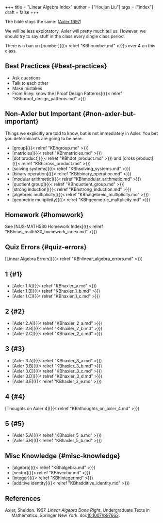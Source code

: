 +++
title = "Linear Algebra Index"
author = ["Houjun Liu"]
tags = ["index"]
draft = false
+++

The bible stays the same: (<a href="#citeproc_bib_item_1">Axler 1997</a>)

We will be less exploratory, Axler will pretty much tell us. However, we should try to say stuff in the class every single class period.

There is a ban on [number]({{< relref "KBhnumber.md" >}})s over 4 on this class.


## Best Practices {#best-practices}

-   Ask questions
-   Talk to each other
-   Make mistakes
-   From Riley: know the [Proof Design Patterns]({{< relref "KBhproof_design_patterns.md" >}})


## Non-Axler but Important {#non-axler-but-important}

Things we explicitly are told to know, but is not immediately in Axler. You bet you determinants are going to be here.

-   [group]({{< relref "KBhgroup.md" >}})
-   [matricies]({{< relref "KBhmatricies.md" >}})
-   [dot product]({{< relref "KBhdot_product.md" >}}) and [cross product]({{< relref "KBhcross_product.md" >}})
-   [solving systems]({{< relref "KBhsolving_systems.md" >}})
-   [binary operation]({{< relref "KBhbinary_operation.md" >}})
-   [modular arithmetic]({{< relref "KBhmodular_arithmetic.md" >}})
-   [quotient group]({{< relref "KBhquotient_group.md" >}})
-   [strong induction]({{< relref "KBhstrong_induction.md" >}})
-   [algebreic multiplicity]({{< relref "KBhalgebreic_multiplicity.md" >}})
-   [geometric multplicity]({{< relref "KBhgeometric_multplicity.md" >}})


## Homework {#homework}

See [NUS-MATH530 Homework Index]({{< relref "KBhnus_math530_homework_index.md" >}})


## Quiz Errors {#quiz-errors}

[Linear Algebra Errors]({{< relref "KBhlinear_algebra_errors.md" >}})


## 1 {#1}

-   [Axler 1.A]({{< relref "KBhaxler_a.md" >}})
-   [Axler 1.B]({{< relref "KBhaxler_1_b.md" >}})
-   [Axler 1.C]({{< relref "KBhaxler_1_c.md" >}})


## 2 {#2}

-   [Axler 2.A]({{< relref "KBhaxler_2_a.md" >}})
-   [Axler 2.B]({{< relref "KBhaxler_2_b.md" >}})
-   [Axler 2.C]({{< relref "KBhaxler_2_c.md" >}})


## 3 {#3}

-   [Axler 3.A]({{< relref "KBhaxler_3_a.md" >}})
-   [Axler 3.B]({{< relref "KBhaxler_3_b.md" >}})
-   [Axler 3.C]({{< relref "KBhaxler_3_c.md" >}})
-   [Axler 3.D]({{< relref "KBhaxler_3_d.md" >}})
-   [Axler 3.E]({{< relref "KBhaxler_3_e.md" >}})


## 4 {#4}

[Thoughts on Axler 4]({{< relref "KBhthoughts_on_axler_4.md" >}})


## 5 {#5}

-   [Axler 5.A]({{< relref "KBhaxler_5_a.md" >}})
-   [Axler 5.B]({{< relref "KBhaxler_5_b.md" >}})


## Misc Knowledge {#misc-knowledge}

-   [algebra]({{< relref "KBhalgebra.md" >}})
-   [vector]({{< relref "KBhvector.md" >}})
-   [integer]({{< relref "KBhinteger.md" >}})
-   [additive identity]({{< relref "KBhadditive_identity.md" >}})



## References

<style>.csl-entry{text-indent: -1.5em; margin-left: 1.5em;}</style><div class="csl-bib-body">
  <div class="csl-entry"><a id="citeproc_bib_item_1"></a>Axler, Sheldon. 1997. <i>Linear Algebra Done Right</i>. Undergraduate Texts in Mathematics. Springer New York. doi:<a href="https://doi.org/10.1007/b97662">10.1007/b97662</a>.</div>
</div>